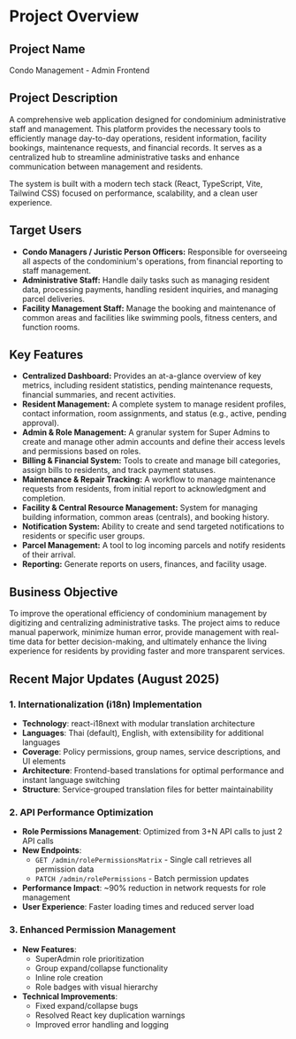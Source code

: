 # Project Overview

## Project Name
Condo Management - Admin Frontend

## Project Description
A comprehensive web application designed for condominium administrative staff and management. This platform provides the necessary tools to efficiently manage day-to-day operations, resident information, facility bookings, maintenance requests, and financial records. It serves as a centralized hub to streamline administrative tasks and enhance communication between management and residents.

The system is built with a modern tech stack (React, TypeScript, Vite, Tailwind CSS) focused on performance, scalability, and a clean user experience.

## Target Users
*   **Condo Managers / Juristic Person Officers:** Responsible for overseeing all aspects of the condominium's operations, from financial reporting to staff management.
*   **Administrative Staff:** Handle daily tasks such as managing resident data, processing payments, handling resident inquiries, and managing parcel deliveries.
*   **Facility Management Staff:** Manage the booking and maintenance of common areas and facilities like swimming pools, fitness centers, and function rooms.

## Key Features
*   **Centralized Dashboard:** Provides an at-a-glance overview of key metrics, including resident statistics, pending maintenance requests, financial summaries, and recent activities.
*   **Resident Management:** A complete system to manage resident profiles, contact information, room assignments, and status (e.g., active, pending approval).
*   **Admin & Role Management:** A granular system for Super Admins to create and manage other admin accounts and define their access levels and permissions based on roles.
*   **Billing & Financial System:** Tools to create and manage bill categories, assign bills to residents, and track payment statuses.
*   **Maintenance & Repair Tracking:** A workflow to manage maintenance requests from residents, from initial report to acknowledgment and completion.
*   **Facility & Central Resource Management:** System for managing building information, common areas (centrals), and booking history.
*   **Notification System:** Ability to create and send targeted notifications to residents or specific user groups.
*   **Parcel Management:** A tool to log incoming parcels and notify residents of their arrival.
*   **Reporting:** Generate reports on users, finances, and facility usage.

## Business Objective
To improve the operational efficiency of condominium management by digitizing and centralizing administrative tasks. The project aims to reduce manual paperwork, minimize human error, provide management with real-time data for better decision-making, and ultimately enhance the living experience for residents by providing faster and more transparent services.

## Recent Major Updates (August 2025)

### 1. Internationalization (i18n) Implementation
- **Technology**: react-i18next with modular translation architecture
- **Languages**: Thai (default), English, with extensibility for additional languages
- **Coverage**: Policy permissions, group names, service descriptions, and UI elements
- **Architecture**: Frontend-based translations for optimal performance and instant language switching
- **Structure**: Service-grouped translation files for better maintainability

### 2. API Performance Optimization
- **Role Permissions Management**: Optimized from 3+N API calls to just 2 API calls
- **New Endpoints**:
  - `GET /admin/rolePermissionsMatrix` - Single call retrieves all permission data
  - `PATCH /admin/rolePermissions` - Batch permission updates
- **Performance Impact**: ~90% reduction in network requests for role management
- **User Experience**: Faster loading times and reduced server load

### 3. Enhanced Permission Management
- **New Features**: 
  - SuperAdmin role prioritization
  - Group expand/collapse functionality
  - Inline role creation
  - Role badges with visual hierarchy
- **Technical Improvements**:
  - Fixed expand/collapse bugs
  - Resolved React key duplication warnings
  - Improved error handling and logging
